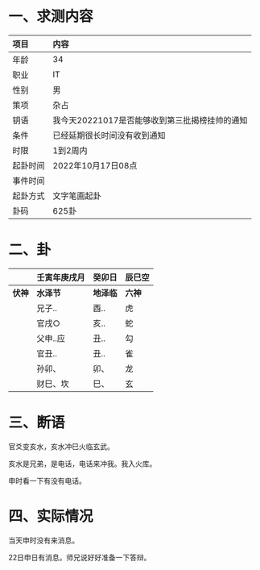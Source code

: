 # 一、求测内容

| 项目     | 内容                                           |
| :------- | :--------------------------------------------- |
| 年龄     | 34                                             |
| 职业     | IT                                             |
| 性别     | 男                                             |
| 策项     | 杂占                                           |
| 钥语     | 我今天20221017是否能够收到第三批揭榜挂帅的通知 |
| 条件     | 已经延期很长时间没有收到通知                   |
| 时限     | 1到2周内                                       |
| 起卦时间 | 2022年10月17日08点                             |
| 事件时间 |                                                |
| 起卦方式 | 文字笔画起卦                                   |
| 卦码     | 625卦                                          |

# 二、卦

|                | 壬寅年庚戌月     | 癸卯日           | 辰巳空         |
| :------------- | :--------------- | :--------------- | :------------- |
| **伏神** | **水泽节** | **地泽临** | **六神** |
|                | 兄子..           | 酉..             | 虎             |
|                | 官戌○           | 亥..             | 蛇             |
|                | 父申..应         | 丑..             | 勾             |
|                | 官丑..           | 丑..             | 雀             |
|                | 孙卯、           | 卯、             | 龙             |
|                | 财巳、坎         | 巳、             | 玄             |

# 三、断语

官爻变亥水，亥水冲巳火临玄武。

亥水是兄弟，是电话，电话来冲我。我入火库。

申时看一下有没有电话。

# 四、实际情况

当天申时没有来消息。

22日申日有消息。师兄说好好准备一下答辩。
